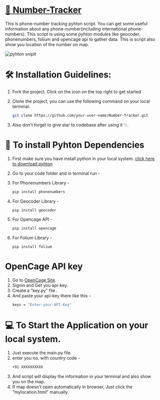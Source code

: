 # [📡 Number-Tracker ](https://github.com/southgod001/Number-Tracker)
This is phone-number tracking pyhton script. You can get some useful information about any phone-number(including international phone-numbers).
This script is using some pyhton modules like geocoder, phonenumbers, folium and opencage api to gather data.
This is script also show you location of the number on map.
</br>

![pyhton snipit](https://github.com/shivang21007/Number-Tracker/assets/98748694/81f68fb4-9e7f-46e1-8e8e-0204bac63028)




# 🛠️ Installation Guidelines:

1. Fork the project. Click on the icon on the top right to get started

2. Clone the project, you can use the following command on your local terminal:
 
   ```bash
   git clone https://github.com/your-user-name/Number-Tracker.git
   ```
3. Also don't forget to give star to codebase after using it ✨.

   

# 📌 To install Pyhton Dependencies
1. First make sure you have install python in your local system.
 [click here to download pyhton](https://www.python.org/downloads/)

2. Go to your code folder and in terminal run -
3.  For Phonenumbers Library -
    ```bash
    pip install phonenumbers
    ```
4. For Geocoder Library -
   ```bash
   pip install geocoder
   ```
5. For Opencage API -
   ```bash
   pip install opencage
   ```
6. For Folium Library -
   ```bash
   pip install folium
   ```
# OpenCage API key
1. Go to [OpenCage Site](https://opencagedata.com/).
2. Signin and Get you api-key. 
3. Create a "key.py" file .
4. And paste your api-key there like this - 
   ```bash
   keys = "Enter-your-API-Key"
   ```
# 💻 To Start the Application on your local system.
1. Just execute the main.py file.
2. enter you no. with country code - 
   ```bash
   +91 XXXXXXXXXX
   ```
3. And script will display the information in your terminal and also show you on the map.
4. If map doesn't open automatically in browser, Just click the "mylocation.html" manually.
